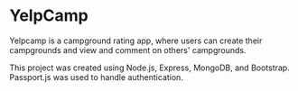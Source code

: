 # YelpCamp

Yelpcamp is a campground rating app, where users can create their campgrounds and view and comment on others' campgrounds.

This project was created using Node.js, Express, MongoDB, and Bootstrap. Passport.js was used to handle authentication.

